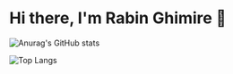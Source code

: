 # Hi there, I'm Rabin Ghimire 👋

<!-- [Click here to go to my personal website!](https://rabin666.github.io/) -->

![Anurag's GitHub stats](https://github-readme-stats.vercel.app/api?username=rabin666&count_private=true&show_icons=true)

![Top Langs](https://github-readme-stats.vercel.app/api/top-langs/?username=rabin666&langs_count=8)


<!--
**rabin666/rabin666** is a ✨ _special_ ✨ repository because its `README.md` (this file) appears on your GitHub profile.

Here are some ideas to get you started:

- 🔭 I’m currently working on ...
- 🌱 I’m currently learning ...
- 👯 I’m looking to collaborate on ...
- 🤔 I’m looking for help with ...
- 💬 Ask me about ...
- 📫 How to reach me: ...
- 😄 Pronouns: ...
- ⚡ Fun fact: ...
-->
